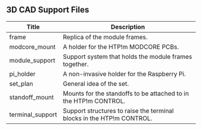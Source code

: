 ## 3D CAD Support Files

| Title             | Description                                                           |
|-------------------|-----------------------------------------------------------------------|
| frame             | Replica of the module frames.                                         |
| modcore\_mount    | A holder for the HTP!m MODCORE PCBs.                                  |
| module\_support   | Support system that holds the module frames together.                 |
| pi\_holder        | A non-invasive holder for the Raspberry Pi.                           |
| set\_plan         | General idea of the set.                                              |
| standoff\_mount   | Mounts for the standoffs to be attached to in the HTP!m CONTROL.      |
| terminal\_support | Support structures to raise the terminal blocks in the HTP!m CONTROL. |
